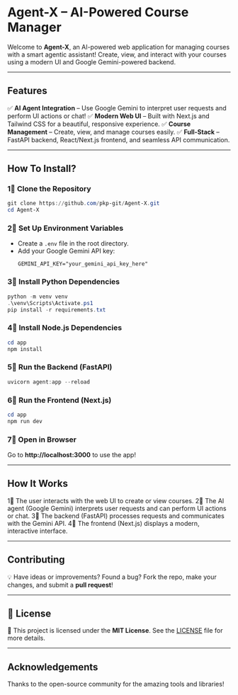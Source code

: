 # Agent-X – AI-Powered Course Manager

Welcome to **Agent-X**, an AI-powered web application for managing courses with a smart agentic assistant! Create, view, and interact with your courses using a modern UI and Google Gemini-powered backend.

---

## Features

✅ **AI Agent Integration** – Use Google Gemini to interpret user requests and perform UI actions or chat!
✅ **Modern Web UI** – Built with Next.js and Tailwind CSS for a beautiful, responsive experience.
✅ **Course Management** – Create, view, and manage courses easily.
✅ **Full-Stack** – FastAPI backend, React/Next.js frontend, and seamless API communication.

---

## How To Install?

### 1⃣ Clone the Repository
```powershell
git clone https://github.com/pkp-git/Agent-X.git
cd Agent-X
```

### 2⃣ Set Up Environment Variables
- Create a `.env` file in the root directory.
- Add your Google Gemini API key:
  ```env
  GEMINI_API_KEY="your_gemini_api_key_here"
  ```

### 3⃣ Install Python Dependencies
```powershell
python -m venv venv
.\venv\Scripts\Activate.ps1
pip install -r requirements.txt
```

### 4⃣ Install Node.js Dependencies
```powershell
cd app
npm install
```

### 5⃣ Run the Backend (FastAPI)
```powershell
uvicorn agent:app --reload
```

### 6⃣ Run the Frontend (Next.js)
```powershell
cd app
npm run dev
```

### 7⃣ Open in Browser
Go to **http://localhost:3000** to use the app!

---

## How It Works

1⃣ The user interacts with the web UI to create or view courses.
2⃣ The AI agent (Google Gemini) interprets user requests and can perform UI actions or chat.
3⃣ The backend (FastAPI) processes requests and communicates with the Gemini API.
4⃣ The frontend (Next.js) displays a modern, interactive interface.

---

## Contributing

💡 Have ideas or improvements? Found a bug? Fork the repo, make your changes, and submit a **pull request**!

---

## 📜 License

📝 This project is licensed under the **MIT License**. See the [LICENSE](LICENSE) file for more details.

---

## Acknowledgements

Thanks to the open-source community for the amazing tools and libraries!
